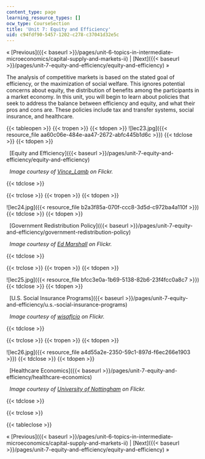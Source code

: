 ```yaml
---
content_type: page
learning_resource_types: []
ocw_type: CourseSection
title: 'Unit 7: Equity and Efficiency'
uid: c94fdf90-5457-1202-c278-c37041d32e5c
---
```


« [Previous]({{< baseurl >}}/pages/unit-6-topics-in-intermediate-microeconomics/capital-supply-and-markets-ii) | [Next]({{< baseurl >}}/pages/unit-7-equity-and-efficiency/equity-and-efficiency) »

The analysis of competitive markets is based on the stated goal of efficiency, or the maximization of social welfare. This ignores potential concerns about equity, the distribution of benefits among the participants in a market economy. In this unit, you will begin to learn about policies that seek to address the balance between efficiency and equity, and what their pros and cons are. These policies include tax and transfer systems, social insurance, and healthcare.

{{< tableopen >}}
{{< tropen >}}
{{< tdopen >}}
![lec23.jpg]({{< resource_file aa60c06e-484e-aa47-2672-abfc445b1d6c >}})
{{< tdclose >}}
{{< tdopen >}}


  [Equity and Efficiency]({{< baseurl >}}/pages/unit-7-equity-and-efficiency/equity-and-efficiency)

  _Image courtesy of [Vince\_Lamb](http://www.flickr.com/photos/22320444@N08/5477667267/) on Flickr._


{{< tdclose >}}

{{< trclose >}}
{{< tropen >}}
{{< tdopen >}}
  
![lec24.jpg]({{< resource_file b2a3f85a-070f-ccc8-3d5d-c972ba4a110f >}})
{{< tdclose >}}
{{< tdopen >}}


  [Government Redistribution Policy]({{< baseurl >}}/pages/unit-7-equity-and-efficiency/government-redistribution-policy)

  _Image courtesy of [Ed Marshall](http://www.flickr.com/photos/edward_marshall/4205363720/) on Flickr._


{{< tdclose >}}

{{< trclose >}}
{{< tropen >}}
{{< tdopen >}}
  
![lec25.jpg]({{< resource_file bfcc3e0a-1b69-5138-82b6-23f4fcc0a8c7 >}})
{{< tdclose >}}
{{< tdopen >}}


  [U.S. Social Insurance Programs]({{< baseurl >}}/pages/unit-7-equity-and-efficiency/u.s.-social-insurance-programs)

  _Image courtesy of [wisaflcio](http://www.flickr.com/photos/wisaflcio/4911396314/) on Flickr._


{{< tdclose >}}

{{< trclose >}}
{{< tropen >}}
{{< tdopen >}}
  
![lec26.jpg]({{< resource_file a4d55a2e-2350-59c1-897d-f6ec266e1903 >}})
{{< tdclose >}}
{{< tdopen >}}


  [Healthcare Economics]({{< baseurl >}}/pages/unit-7-equity-and-efficiency/healthcare-economics)

  _Image courtesy of [University of Nottingham](http://www.flickr.com/photos/uonottingham/6673322549/in/photostream/) on Flickr._


{{< tdclose >}}

{{< trclose >}}

{{< tableclose >}}

« [Previous]({{< baseurl >}}/pages/unit-6-topics-in-intermediate-microeconomics/capital-supply-and-markets-ii) | [Next]({{< baseurl >}}/pages/unit-7-equity-and-efficiency/equity-and-efficiency) »
